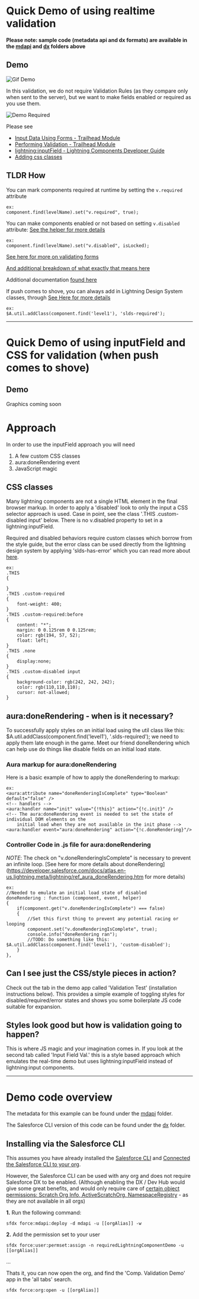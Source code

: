 # Quick Demo of using realtime validation

**Please note: sample code (metadata api and dx formats) are available in the [mdapi](./mdapi) and [dx](./dx) folders above**

## Demo

![Gif Demo](doc/images/demo.gif)

In this validation, we do not require Validation Rules (as they compare only when sent to the server), but we want to make fields enabled or required as you use them.

![Demo Required](doc/images/demoRequired.gif)

Please see

* [Input Data Using Forms - Trailhead Module](https://trailhead.salesforce.com/modules/lex_dev_lc_basics/units/lex_dev_lc_basics_forms)
* [Performing Validation - Trailhead Module](https://trailhead.salesforce.com/modules/lex_dev_lc_basics/units/lex_dev_lc_basics_forms#Tdxn4tBKheading7)
* [lightning:inputField - Lightning Components Developer Guide](https://developer.salesforce.com/docs/atlas.en-us.lightning.meta/lightning/aura_compref_lightning_inputField.htm?search_text=lightning:inputField)
* [Adding css classes](https://developer.salesforce.com/docs/atlas.en-us.lightning.meta/lightning/js_cb_styles.htm)

## TLDR How

You can mark components required at runtime by setting the `v.required` attribute

	ex:
	component.find(levelName).set("v.required", true);

You can make components enabled or not based on setting `v.disabled` attribute:
[See the helper for more details](dx/force-app/main/default/aura/ltng_RealtimeValidation/ltng_RealtimeValidationHelper.js)

	ex:
	component.find(levelName).set("v.disabled", isLocked);

[See here for more on validating forms](https://trailhead.salesforce.com/modules/lex_dev_lc_basics/units/lex_dev_lc_basics_forms#Tdxn4tBKheading7)

[And additional breakdown of what exactly that means here](https://salesforce.stackexchange.com/questions/184525/help-me-to-undestand-this-lightning-helper-methods-reduce-showhelpmessageifin#answer-184535)

Additional documentation [found here](https://developer.salesforce.com/docs/atlas.en-us.lightning.meta/lightning/js_validate_fields.htm)

If push comes to shove, you can always add in Lightning Design System classes, through  [See Here for more details](https://developer.salesforce.com/docs/atlas.en-us.lightning.meta/lightning/js_cb_styles.htm)

	ex:
	$A.util.addClass(component.find('level1'), 'slds-required');

---

# Quick Demo of using inputField and CSS for validation  (when push comes to shove)

## Demo
Graphics coming soon

# Approach

In order to use the inputField approach you will need
1. A few custom CSS classes
2. aura:doneRendering event
3. JavaScript magic

## CSS classes

Many lightning components are not a single HTML element in the final browser markup. In order to apply a 'disabled' look to only the input a CSS selector approach is used. Case in point, see the class '.THIS .custom-disabled input' below. There is no v.disabled property to set in a lightning:inputField. 

Required and disabled behaviors require custom classes which borrow from the style guide, but the error class can be used directly from the lightning design system by applying 'slds-has-error' which you can read more about [here](https://developer.salesforce.com/docs/atlas.en-us.lightning.meta/lightning/js_cb_styles.htm).

	ex:
	.THIS  
	{  
	
	}  
	.THIS .custom-required  
	{  
		font-weight: 400;  
	}  
	.THIS .custom-required:before  
	{  
		content: "*";  
		margin: 0 0.125rem 0 0.125rem;  
		color: rgb(194, 57, 52);  
		float: left;  
	}  
	.THIS .none  
	{  
		display:none;  
	}  
	.THIS .custom-disabled input  
	{ 
		background-color: rgb(242, 242, 242);  
		color: rgb(110,110,110);  
		cursor: not-allowed;  
	}  

## aura:doneRendering - when is it necessary?

To successfully apply styles on an initial load using the util class like this: $A.util.addClass(component.find('level1'), '.slds-required'); we need to apply them late enough in the game. Meet our friend doneRendering which can help use do things like disable fields on an initial load state.

### Aura markup for aura:doneRendering

Here is a basic example of how to apply the doneRendering to markup:

	ex:
	<aura:attribute name="doneRenderingIsComplete" type="Boolean" default="false" />  
	<!-- handlers -->  
	<aura:handler name="init" value="{!this}" action="{!c.init}" />  
	<!-- The aura:doneRendering event is needed to set the state of individual DOM elements on the  
		initial load when they are not available in the init phase -->  
	<aura:handler event="aura:doneRendering" action="{!c.doneRendering}"/>  

### Controller Code in .js file for aura:doneRendering

_NOTE_: The check on "v.doneRenderingIsComplete" is necessary to prevent an infinite loop. [See here for more details about doneRendering](https://developer.salesforce.com/docs/atlas.en-us.lightning.meta/lightning/ref_aura_doneRendering.htm for more details)

	ex:
	//Needed to emulate an initial load state of disabled
	doneRendering : function (component, event, helper)
	{
		if(component.get("v.doneRenderingIsComplete") === false)
		{
			//Set this first thing to prevent any potential racing or looping
			component.set("v.doneRenderingIsComplete", true);
			console.info("doneRendering ran");
			//TODO: Do something like this: $A.util.addClass(component.find('level1'), 'custom-disabled');
		}
	},

## Can I see just the CSS/style pieces in action?

Check out the tab in the demo app called 'Validation Test' (installation instructions below). This provides a simple example of toggling styles for disabled/required/error states and shows you some boilerplate JS code suitable for expansion.

## Styles look good but how is validation going to happen?

This is where JS magic and your imagination comes in. If you look at the second tab called 'Input Field Val.' this is a style based approach which emulates the real-time demo but uses lightning:inputField instead of lightning:input components. 

---

# Demo code overview

The metadata for this example can be found under the [mdapi](./mdapi) folder.

The Salesforce CLI version of this code can be found under the [dx](./dx) folder.

## Installing via the Salesforce CLI

This assumes you have already installed the [Salesforce CLI]() and [Connected the Salesforce CLI to your org](https://developer.salesforce.com/docs/atlas.en-us.sfdx_dev.meta/sfdx_dev/sfdx_dev_auth_web_flow.htm).

However, the Salesforce CLI can be used with any org and does not require Salesforce DX to be enabled. (Although enabling the DX / Dev Hub would give some great benefits, and would only require care of [certain object permissions: Scratch Org Info, ActiveScratchOrg, NamespaceRegistry](https://developer.salesforce.com/docs/atlas.en-us.sfdx_setup.meta/sfdx_setup/sfdx_setup_add_users.htm) - as they are not available in all orgs)

**1.** Run the following command:

	sfdx force:mdapi:deploy -d mdapi -u [[orgAlias]] -w

**2.** Add the permission set to your user

	sfdx force:user:permset:assign -n requiredLightningComponentDemo -u [[orgAlias]]
	
...

Thats it, you can now open the org, and find the 'Comp. Validation Demo' app in the 'all tabs' search.

	sfdx force:org:open -u [[orgAlias]]



